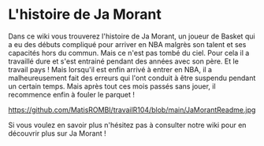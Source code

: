 # L'histoire de Ja Morant

Dans ce wiki vous trouverez l'histoire de Ja Morant, 
un joueur de Basket qui a eu des débuts compliqué pour arriver en NBA malgrès son talent et ses capacités hors du commun.
Mais ce n'est pas tombé du ciel. Pour cela il a travaillé dure et s'est entrainé pendant des années avec son père.
Et le travail pays ! 
Mais lorsqu'il est enfin arrivé à entrer en NBA, il a malheureusement fait des erreurs qui l'ont conduit à être suspendu pendant un certain temps.
Mais après tout ces mois passés sans jouer, il recommence enfin à fouler le parquet !


https://github.com/MatisROMBI/travailR104/blob/main/JaMorantReadme.jpg


Si vous voulez en savoir plus n'hésitez pas à consulter notre wiki pour en découvrir plus sur Ja Morant !
